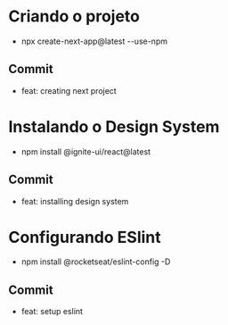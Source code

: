 # Criando o projeto

- npx create-next-app@latest --use-npm

## Commit

- feat: creating next project

# Instalando o Design System

- npm install @ignite-ui/react@latest

## Commit

- feat: installing design system

# Configurando ESlint

- npm install @rocketseat/eslint-config -D

## Commit

- feat: setup eslint
